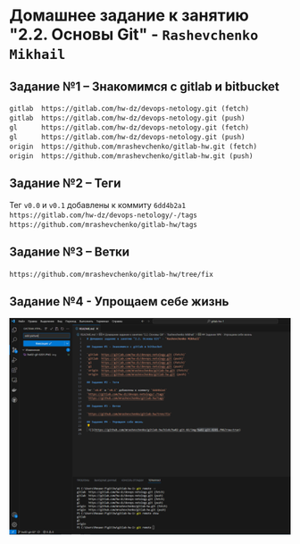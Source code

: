 # Домашнее задание к занятию "2.2. Основы Git" - `Rashevchenko Mikhail`

## Задание №1 – Знакомимся с gitlab и bitbucket  

`gitlab  https://gitlab.com/hw-dz/devops-netology.git (fetch)`   
`gitlab  https://gitlab.com/hw-dz/devops-netology.git (push)`   
`gl      https://gitlab.com/hw-dz/devops-netology.git (fetch)`   
`gl      https://gitlab.com/hw-dz/devops-netology.git (push)`   
`origin  https://github.com/mrashevchenko/gitlab-hw.git (fetch)`    
`origin  https://github.com/mrashevchenko/gitlab-hw.git (push) `   

## Задание №2 – Теги 

Тег `v0.0` и `v0.1` добавлены к коммиту `6dd4b2a1`   
`https://gitlab.com/hw-dz/devops-netology/-/tags`    
`https://github.com/mrashevchenko/gitlab-hw/tags`    

## Задание №3 – Ветки 

`https://github.com/mrashevchenko/gitlab-hw/tree/fix` 

## Задание №4 - Упрощаем себе жизнь 

 ![](https://github.com/mrashevchenko/gitlab-hw/blob/hw02-git-02/img/hw02-git-0201.PNG?raw=true)  
